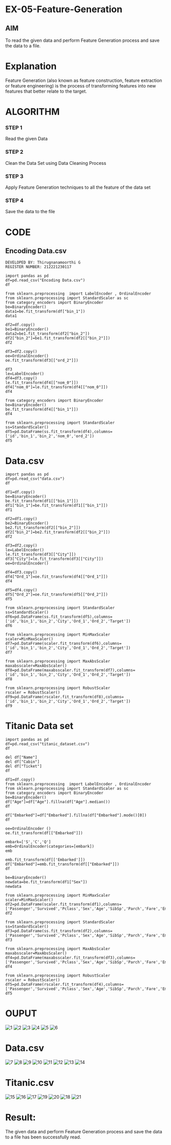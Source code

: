 # EX-05-Feature-Generation


## AIM
To read the given data and perform Feature Generation process and save the data to a file. 

# Explanation
Feature Generation (also known as feature construction, feature extraction or feature engineering) is the process of transforming features into new features that better relate to the target.
 

# ALGORITHM
### STEP 1
Read the given Data
### STEP 2
Clean the Data Set using Data Cleaning Process
### STEP 3
Apply Feature Generation techniques to all the feature of the data set
### STEP 4
Save the data to the file

# CODE

## Encoding Data.csv
~~~
DEVELOPED BY: Thirugnanamoorthi G
REGISTER NUMBER: 212221230117

import pandas as pd
df=pd.read_csv("Encoding Data.csv")
df

from sklearn.preprocessing  import LabelEncoder , OrdinalEncoder
from sklearn.preprocessing import StandardScaler as sc
from category_encoders import BinaryEncoder
be=BinaryEncoder()
data1=be.fit_transform(df["bin_1"])
data1

df2=df.copy()
be1=BinaryEncoder()
data2=be1.fit_transform(df2["bin_2"])
df2["bin_2"]=be1.fit_transform(df2[["bin_2"]])
df2

df3=df2.copy()
oe=OrdinalEncoder()
oe.fit_transform(df3[["ord_2"]])

df3
le=LabelEncoder()
df4=df3.copy()
le.fit_transform(df4[["nom_0"]])
df4["nom_0"]=le.fit_transform(df4[["nom_0"]])
df4

from category_encoders import BinaryEncoder
be=BinaryEncoder()
be.fit_transform(df4[["bin_1"]])
df4

from sklearn.preprocessing import StandardScaler
ss=StandardScaler()
df5=pd.DataFrame(ss.fit_transform(df4),columns=['id','bin_1','bin_2','nom_0','ord_2'])
df5
~~~
# Data.csv
~~~
import pandas as pd
df=pd.read_csv("data.csv")
df

df1=df.copy()
be=BinaryEncoder()
be.fit_transform(df1[["bin_1"]])
df1["bin_1"]=be.fit_transform(df1[["bin_1"]])
df1

df2=df1.copy()
be2=BinaryEncoder()
be2.fit_transform(df2[["bin_2"]])
df2["bin_2"]=be2.fit_transform(df2[["bin_2"]])
df2

df3=df2.copy()
le=LabelEncoder()
le.fit_transform(df3[["City"]])
df3["City"]=le.fit_transform(df3[["City"]])
oe=OrdinalEncoder()

df4=df3.copy()
df4["Ord_1"]=oe.fit_transform(df4[["Ord_1"]])
df4

df5=df4.copy()
df5["Ord_2"]=oe.fit_transform(df5[["Ord_2"]])
df5

from sklearn.preprocessing import StandardScaler
ss=StandardScaler()
df6=pd.DataFrame(ss.fit_transform(df5),columns=['id','bin_1','bin_2','City','Ord_1','Ord_2','Target'])
df6

from sklearn.preprocessing import MinMaxScaler
scaler=MinMaxScaler()
df7=pd.DataFrame(scaler.fit_transform(df6),columns=['id','bin_1','bin_2','City','Ord_1','Ord_2','Target'])
df7

from sklearn.preprocessing import MaxAbsScaler
maxabsscaler=MaxAbsScaler()
df8=pd.DataFrame(maxabsscaler.fit_transform(df7),columns=['id','bin_1','bin_2','City','Ord_1','Ord_2','Target'])
df8

from sklearn.preprocessing import RobustScaler
rscaler = RobustScaler()
df9=pd.DataFrame(rscaler.fit_transform(df8),columns=['id','bin_1','bin_2','City','Ord_1','Ord_2','Target'])
df9
~~~
# Titanic Data set
~~~
import pandas as pd
df=pd.read_csv("titanic_dataset.csv")
df

del df["Name"]
del df["Cabin"]
del df["Ticket"]
df

df1=df.copy()
from sklearn.preprocessing  import LabelEncoder , OrdinalEncoder
from sklearn.preprocessing import StandardScaler as sc
from category_encoders import BinaryEncoder
be=BinaryEncoder()
df["Age"]=df["Age"].fillna(df["Age"].median())
df

df["Embarked"]=df["Embarked"].fillna(df["Embarked"].mode()[0])
df

oe=OrdinalEncoder ()
oe.fit_transform(df[["Embarked"]])

embark=['S','C','Q']
emb=OrdinalEncoder(categories=[embark])
emb

emb.fit_transform(df[['Embarked']])
df["Embarked"]=emb.fit_transform(df[["Embarked"]])
df

be=BinaryEncoder()
newdata=be.fit_transform(df1["Sex"])
newdata

from sklearn.preprocessing import MinMaxScaler
scaler=MinMaxScaler()
df2=pd.DataFrame(scaler.fit_transform(df1),columns=['Passenger','Survived','Pclass','Sex','Age','SibSp','Parch','Fare','Embarked'])
df2

from sklearn.preprocessing import StandardScaler
ss=StandardScaler()
df3=pd.DataFrame(ss.fit_transform(df2),columns=['Passenger','Survived','Pclass','Sex','Age','SibSp','Parch','Fare','Embarked'])
df3

from sklearn.preprocessing import MaxAbsScaler
maxabsscaler=MaxAbsScaler()
df4=pd.DataFrame(maxabsscaler.fit_transform(df3),columns=['Passenger','Survived','Pclass','Sex','Age','SibSp','Parch','Fare','Embarked'])
df4

from sklearn.preprocessing import RobustScaler
rscaler = RobustScaler()
df5=pd.DataFrame(rscaler.fit_transform(df4),columns=['Passenger','Survived','Pclass','Sex','Age','SibSp','Parch','Fare','Embarked'])
df5
~~~
# OUPUT

![1](https://user-images.githubusercontent.com/94980741/167471878-3f6b6ae0-c454-48a3-8dfc-49f663544664.png)
![2](https://user-images.githubusercontent.com/94980741/167471914-197cede4-9427-4476-b3ba-82acf007b94c.png)
![3](https://user-images.githubusercontent.com/94980741/167471939-018f2e1c-35c8-44cd-bc74-1204ba21c80b.png)
![4](https://user-images.githubusercontent.com/94980741/167471955-65d21d0e-fc50-46b3-aee0-8027d2f0601c.png)
![5](https://user-images.githubusercontent.com/94980741/167471971-b398b63b-ee6b-4a80-9445-8bbb15088497.png)
![6](https://user-images.githubusercontent.com/94980741/167471982-e2d0ca27-184a-4900-bd33-ffb31a049e0f.png)

# Data.csv
![7](https://user-images.githubusercontent.com/94980741/167472292-177b9684-c034-4ecf-b870-4cc960781e4f.png)
![8](https://user-images.githubusercontent.com/94980741/167472306-742eddab-d52f-400e-a1a2-392c5458d1f4.png)
![9](https://user-images.githubusercontent.com/94980741/167472319-90906fae-40c5-4861-b563-14d83be84728.png)
![10](https://user-images.githubusercontent.com/94980741/167472338-98a702cd-7ccd-442d-9a54-d3c5cca1f1c9.png)
![11](https://user-images.githubusercontent.com/94980741/167472357-f084172e-1dc6-4a6b-ac9c-b13a237e3035.png)
![12](https://user-images.githubusercontent.com/94980741/167472368-160131b4-d36a-4f81-b37c-7c01fa566d27.png)
![13](https://user-images.githubusercontent.com/94980741/167472407-99920a3a-d7b9-4070-aa7b-6429b98e7486.png)
![14](https://user-images.githubusercontent.com/94980741/167472427-b15da776-fb16-4179-9ef3-7407a399b2ce.png)

# Titanic.csv
![15](https://user-images.githubusercontent.com/94980741/167472622-c4a04f8f-4849-4b86-8eef-2d62febb4c8b.png)
![16](https://user-images.githubusercontent.com/94980741/167472671-9f8b849d-ba6d-4e75-8a73-c96c46339600.png)
![17](https://user-images.githubusercontent.com/94980741/167472697-41a81c5e-8961-4ce7-b8e2-a35e9bba2bee.png)
![19](https://user-images.githubusercontent.com/94980741/167472740-e01c1837-90db-49f1-ac4b-2764f4a56849.png)
![20](https://user-images.githubusercontent.com/94980741/167473458-b9a7abc5-8420-4900-9fcc-e1096536bafc.png)
![18](https://user-images.githubusercontent.com/94980741/167473319-9928d3ae-90f1-457a-bc8d-ab103094fc24.png)
![21](https://user-images.githubusercontent.com/94980741/167472876-1ac62be1-4d7b-46aa-8825-48deaa248c25.png)

# Result:
The given data and perform Feature Generation process and save the data to a file has been successfully read.

